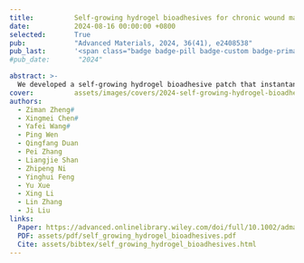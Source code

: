 ```yaml
---
title:          Self-growing hydrogel bioadhesives for chronic wound management
date:           2024-08-16 00:00:00 +0800
selected:       True
pub:            "Advanced Materials, 2024, 36(41), e2408538"
pub_last:       '<span class="badge badge-pill badge-custom badge-primary">Journal</span>'
#pub_date:       "2024"

abstract: >-
  We developed a self-growing hydrogel bioadhesive patch that instantaneously adheres to biological tissues and progressively strengthens over 120 h to mechanically contract chronic wounds and enhance healing efficacy.
cover:          assets/images/covers/2024-self-growing-hydrogel-bioadhesives.PNG
authors:
  - Ziman Zheng#
  - Xingmei Chen#
  - Yafei Wang#
  - Ping Wen
  - Qingfang Duan
  - Pei Zhang
  - Liangjie Shan
  - Zhipeng Ni
  - Yinghui Feng
  - Yu Xue
  - Xing Li
  - Lin Zhang
  - Ji Liu
links:
  Paper: https://advanced.onlinelibrary.wiley.com/doi/full/10.1002/adma.202408538
  PDF: assets/pdf/self_growing_hydrogel_bioadhesives.pdf
  Cite: assets/bibtex/self_growing_hydrogel_bioadhesives.html
---
```


